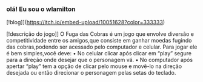 ### olá! Eu sou o wlamilton

[!blog]](https://itch.io/embed-upload/10051628?color=333333)

[!descrição do jogo]] 
O Fuga das Cobras é um jogo que envolve diversão e competitividade entre os amigos,que consiste em ganhar moedas fugindo das cobras,podendo ser acessado pelo computador e celular. 
Para jogar ele é bem simples,você deve:
• No celular clicar após clicar em “play” segure para a direção onde desejar que o personagem vá.
• No computador após apertar “play” tem a opção de clicar pelo mouse e movê-lo na direção desejada ou então direcionar o personagem pelas setas do teclado.
